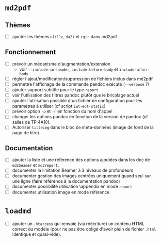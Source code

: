 # `md2pdf`

## Thèmes

- [ ] ajouter les thèmes `ulille`, `da2i` et `cgir` dans md2pdf

## Fonctionnement

- [ ] prévoir un mécanisme d'augmentation/extension
    - voir `--include-in-header`, `include-before-body` et `include-after-body`
- [ ] régler l'ajout/modification/suppression de fichiers inclus dans md2pdf
- [ ] permettre l'affichage de la commande pandoc exécuté (`--verbose` ?)
- [ ] ajouter support subtitle pour le type `report`
- [ ] voir l'utilisation des filtres pandoc plutôt que le bricolage actuel
- [ ] ajouter l'utilisation possible d'un fichier de configuration pour les
      paramètres à utiliser (cf script `iut-edt-static`)
- [ ] prévoir option `-p` et `-r` en fonction du nom d'appel
- [ ] changer les options pandoc en fonction de la version de pandoc (cf
      salles de TP 4A10).
- [ ] Autoriser `titleimg` dans le bloc de méta-données (image de fond de la
      page de titre)

## Documentation

- [ ] ajouter la liste et une référence des options ajoutées dans les doc de
      `md2beamer` et `md2report`.
- [ ] documenter la limitation Beamer à 3 niveaux de profondeurs
- [ ] documenter gestion des images centrées uniquement quand seul sur une
      ligne (faire référence à la documentation pandoc)
- [ ] documenter possibilité utilisation \appendix en mode `report`
- [ ] documenter utilisation image en mode référence 

# `loadmd`

- [ ] ajouter un `.htaccess` qui renvoie (via réécriture) un contenu HTML
  correct du modèle (pour ne pas être obligé d'avoir plein de fichier `.html`
  identique et quasi-vide).
